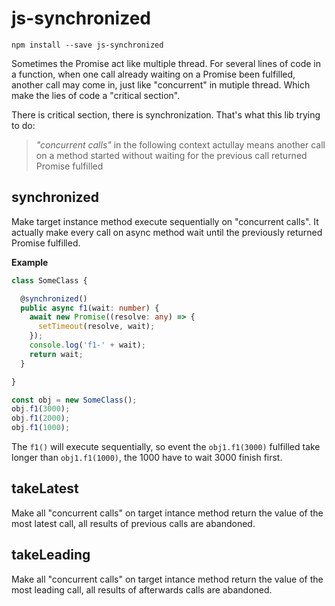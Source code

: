 # js-synchronized

```
npm install --save js-synchronized
```

Sometimes the Promise act like multiple thread. For several lines of code in a function,
when one call already waiting on a Promise been fulfilled, another call may come in,
just like "concurrent" in mutiple thread.
Which make the lies of code a "critical section".

There is critical section, there is synchronization. That's what this lib trying to do:

> *"concurrent calls"* in the following context actullay means another call on a method
started without waiting for the previous call returned Promise fulfilled

## synchronized

Make target instance method execute sequentially on "concurrent calls".
It actually make every call on async method wait until the previously returned Promise fulfilled.

**Example**

```typescript
class SomeClass {

  @synchronized()
  public async f1(wait: number) {
    await new Promise((resolve: any) => {
      setTimeout(resolve, wait);
    });
    console.log('f1-' + wait);
    return wait;
  }

}

const obj = new SomeClass();
obj.f1(3000);
obj.f1(2000);
obj.f1(1000);
```

The `f1()` will execute sequentially, so event the `obj1.f1(3000)` fulfilled take longer
than `obj1.f1(1000)`, the 1000 have to wait 3000 finish first.

## takeLatest

Make all "concurrent calls" on target intance method return the value of
the most latest call, all results of previous calls are abandoned.

## takeLeading

Make all "concurrent calls" on target intance method return the value of
the most leading call, all results of afterwards calls are abandoned.
